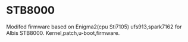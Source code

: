 # STB8000
Modifed firmware based on Enigma2(cpu Sti7105) ufs913,spark7162 for Albis STB8000.
Kernel,patch,u-boot,firmware.
